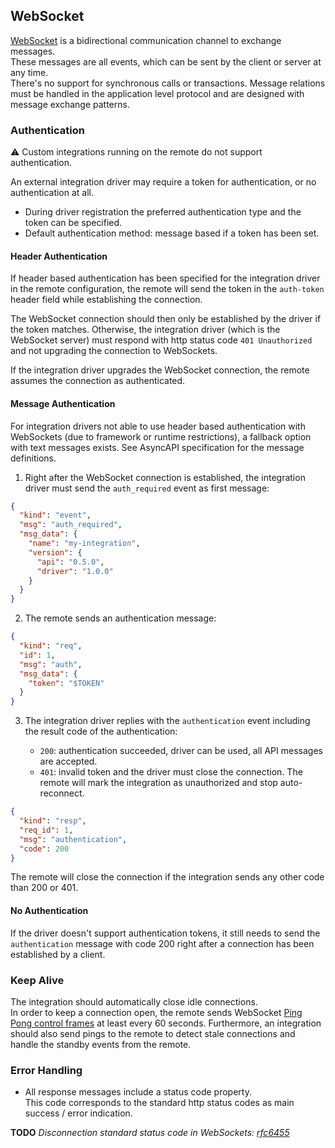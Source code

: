 ## WebSocket

[WebSocket](https://developer.mozilla.org/en-US/docs/Web/API/WebSockets_API) is a bidirectional communication
channel to exchange messages.  
These messages are all events, which can be sent by the client or server at any time.  
There's no support for synchronous calls or transactions. Message relations must be handled in the application level
protocol and are designed with message exchange patterns.

### Authentication

⚠️ Custom integrations running on the remote do not support authentication.

An external integration driver may require a token for authentication, or no authentication at all.

- During driver registration the preferred authentication type and the token can be specified.
- Default authentication method: message based if a token has been set.

#### Header Authentication

If header based authentication has been specified for the integration driver in the remote configuration, the remote
will send the token in the `auth-token` header field while establishing the connection.

The WebSocket connection should then only be established by the driver if the token matches. Otherwise, the integration
driver (which is the WebSocket server) must respond with http status code `401 Unauthorized` and not upgrading the
connection to WebSockets.

If the integration driver upgrades the WebSocket connection, the remote assumes the connection as authenticated.

#### Message Authentication

For integration drivers not able to use header based authentication with WebSockets (due to framework or runtime
restrictions), a fallback option with text messages exists. See AsyncAPI specification for the message definitions.

1. Right after the WebSocket connection is established, the integration driver must send the `auth_required` event as
   first message:

```json
{
  "kind": "event",
  "msg": "auth_required",
  "msg_data": {
    "name": "my-integration",
    "version": {
      "api": "0.5.0",
      "driver": "1.0.0"
    }
  }
}
```

2. The remote sends an authentication message:

```json
{
  "kind": "req",
  "id": 1,
  "msg": "auth",
  "msg_data": {
    "token": "$TOKEN"
  }
}
```

3. The integration driver replies with the `authentication` event including the result code of the authentication:

    - `200`: authentication succeeded, driver can be used, all API messages are accepted.
    - `401`: invalid token and the driver must close the connection. The remote will mark the integration as
             unauthorized and stop auto-reconnect. 

```json
{
  "kind": "resp",
  "req_id": 1,
  "msg": "authentication",
  "code": 200
}
```

The remote will close the connection if the integration sends any other code than 200 or 401. 

#### No Authentication

If the driver doesn't support authentication tokens, it still needs to send the `authentication` message with code 200
right after a connection has been established by a client.

### Keep Alive

The integration should automatically close idle connections.  
In order to keep a connection open, the remote sends WebSocket [Ping Pong control frames](https://tools.ietf.org/html/rfc6455#section-5.5.2)
at least every 60 seconds. Furthermore, an integration should also send pings to the remote to detect stale
connections and handle the standby events from the remote.

### Error Handling

- All response messages include a status code property.  
  This code corresponds to the standard http status codes as main success / error indication.

**TODO** _Disconnection standard status code in WebSockets: [rfc6455](https://tools.ietf.org/html/rfc6455#section-7.4)_

